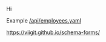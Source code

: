 Hi

Example [/api/employees.yaml](https://petstore.swagger.io/?url=https://viigit.github.io/schema-forms/api/employees.yaml)
<div id="diagram1"></div>


https://viigit.github.io/schema-forms/

<script src="/schema-forms/js/bower-webfontloader/webfont.js" ></script>
<script src="/schema-forms/js/snap.svg/snap.svg-min.js" ></script>
<script src="/schema-forms/js/underscore/underscore-min.js" ></script>
<script src="/schema-forms/js/js-sequence-diagrams/sequence-diagram-min.js" ></script>
<script> 
    const diagram1 = "Note over Consumer,/employees: 1. Localized cachable schema\n"
        + "Consumer->/employees: GET 'application/schema+json'\n"
        + "Note right of /employees: Employees\n"
        + "/employees-->Consumer: JSON Schema";

  var d = Diagram.parse(diagram1);
  var options = {theme: 'simple'};
  d.drawSVG('diagram1', options);
</script>
